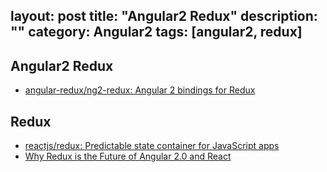 layout: post
title: "Angular2 Redux"
description: ""
category: Angular2
tags: [angular2, redux]
---

## Angular2 Redux

- [angular-redux/ng2-redux: Angular 2 bindings for Redux](https://github.com/angular-redux/ng2-redux)

## Redux

- [reactjs/redux: Predictable state container for JavaScript apps](https://github.com/reactjs/redux)
- [Why Redux is the Future of Angular 2.0 and React](http://rangle.io/resources/why-redux-future-of-angular-react)
